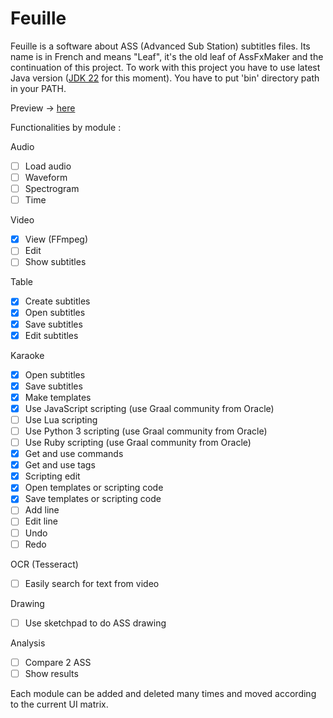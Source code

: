 # Feuille

Feuille is a software about ASS (Advanced Sub Station) subtitles files. Its name is in French and means "Leaf", it's the old leaf of AssFxMaker and the continuation of this project. To work with this project you have to use latest Java version ([JDK 22](https://jdk.java.net/22/) for this moment). You have to put 'bin' directory path in your PATH.

Preview -> [here](https://drive.google.com/file/d/1edSoZBIpZilJgfqF38Vl8YRS0H7H4WXk/view?usp=sharing)

Functionalities by module :

Audio

- [ ] Load audio
- [ ] Waveform
- [ ] Spectrogram
- [ ] Time

Video

- [x] View (FFmpeg)
- [ ] Edit
- [ ] Show subtitles

Table

- [x] Create subtitles
- [x] Open subtitles
- [x] Save subtitles
- [x] Edit subtitles

Karaoke

- [x] Open subtitles
- [x] Save subtitles
- [x] Make templates
- [x] Use JavaScript scripting (use Graal community from Oracle)
- [ ] Use Lua scripting
- [ ] Use Python 3 scripting (use Graal community from Oracle)
- [ ] Use Ruby scripting (use Graal community from Oracle)
- [x] Get and use commands
- [x] Get and use tags
- [x] Scripting edit
- [x] Open templates or scripting code
- [x] Save templates or scripting code
- [ ] Add line
- [ ] Edit line
- [ ] Undo
- [ ] Redo

OCR (Tesseract)

- [ ] Easily search for text from video

Drawing

- [ ] Use sketchpad to do ASS drawing

Analysis

- [ ] Compare 2 ASS
- [ ] Show results

Each module can be added and deleted many times and moved according to the current UI matrix.
